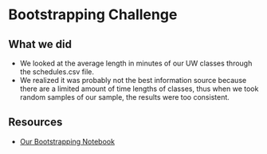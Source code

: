 # Bootstrapping Challenge

## What we did 

* We looked at the average length in minutes of our UW classes through the schedules.csv file. 
* We realized it was probably not the best information source because there are a limited amount of time lengths of classes, thus when we took random samples of our sample, the results were too consistent.  

## Resources

* [Our Bootstrapping Notebook](Jacob_Sherry_Bootstrapping_Challenge.ipynb)

